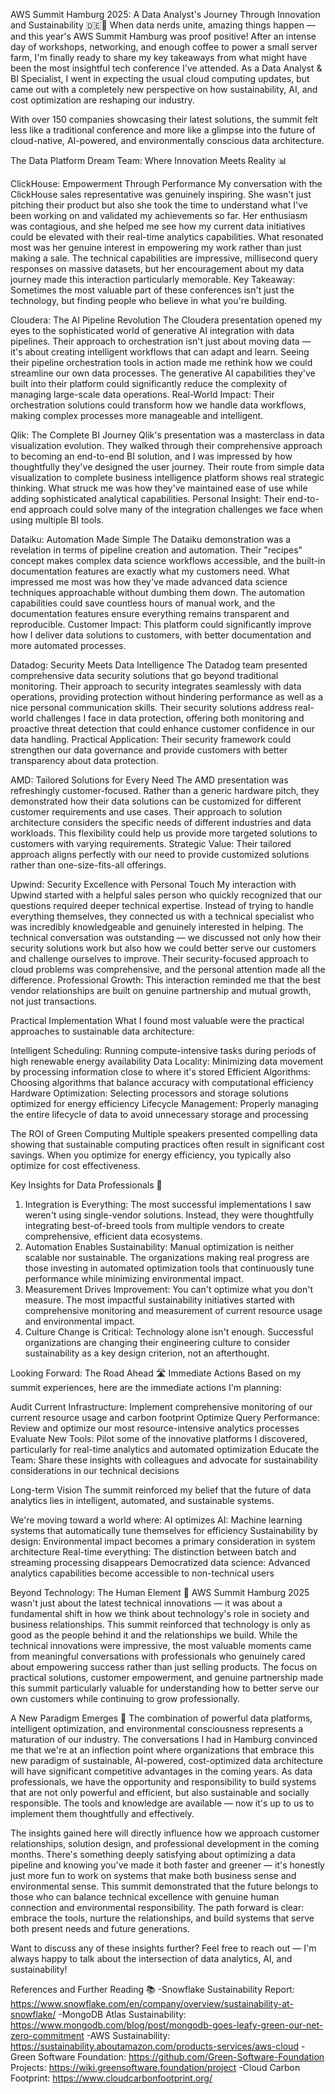 AWS Summit Hamburg 2025: A Data Analyst's Journey Through Innovation and Sustainability 🇩🇪🚀
When data nerds unite, amazing things happen — and this year's AWS Summit Hamburg was proof positive!
After an intense day of workshops, networking, and enough coffee to power a small server farm, I'm finally ready to share my key takeaways from what might have been the most insightful tech conference I've attended. As a Data Analyst & BI Specialist, I went in expecting the usual cloud computing updates, but came out with a completely new perspective on how sustainability, AI, and cost optimization are reshaping our industry.

With over 150 companies showcasing their latest solutions, the summit felt less like a traditional conference and more like a glimpse into the future of cloud-native, AI-powered, and environmentally conscious data architecture.

The Data Platform Dream Team: Where Innovation Meets Reality 📊

ClickHouse: Empowerment Through Performance
My conversation with the ClickHouse sales representative was genuinely inspiring. She wasn't just pitching their product but also she took the time to understand what I've been working on and validated my achievements so far. Her enthusiasm was contagious, and she helped me see how my current data initiatives could be elevated with their real-time analytics capabilities.
What resonated most was her genuine interest in empowering my work rather than just making a sale. The technical capabilities are impressive, millisecond query responses on massive datasets, but her encouragement about my data journey made this interaction particularly memorable.
Key Takeaway: Sometimes the most valuable part of these conferences isn't just the technology, but finding people who believe in what you're building.

Cloudera: The AI Pipeline Revolution
The Cloudera presentation opened my eyes to the sophisticated world of generative AI integration with data pipelines. Their approach to orchestration isn't just about moving data — it's about creating intelligent workflows that can adapt and learn.
Seeing their pipeline orchestration tools in action made me rethink how we could streamline our own data processes. The generative AI capabilities they've built into their platform could significantly reduce the complexity of managing large-scale data operations.
Real-World Impact: Their orchestration solutions could transform how we handle data workflows, making complex processes more manageable and intelligent.

Qlik: The Complete BI Journey
Qlik's presentation was a masterclass in data visualization evolution. They walked through their comprehensive approach to becoming an end-to-end BI solution, and I was impressed by how thoughtfully they've designed the user journey.
Their route from simple data visualization to complete business intelligence platform shows real strategic thinking. What struck me was how they've maintained ease of use while adding sophisticated analytical capabilities.
Personal Insight: Their end-to-end approach could solve many of the integration challenges we face when using multiple BI tools.

Dataiku: Automation Made Simple
The Dataiku demonstration was a revelation in terms of pipeline creation and automation. Their "recipes" concept makes complex data science workflows accessible, and the built-in documentation features are exactly what my customers need.
What impressed me most was how they've made advanced data science techniques approachable without dumbing them down. The automation capabilities could save countless hours of manual work, and the documentation features ensure everything remains transparent and reproducible.
Customer Impact: This platform could significantly improve how I deliver data solutions to customers, with better documentation and more automated processes.

Datadog: Security Meets Data Intelligence
The Datadog team presented comprehensive data security solutions that go beyond traditional monitoring. Their approach to security integrates seamlessly with data operations, providing protection without hindering performance as well as a nice personal communication skills.
Their security solutions address real-world challenges I face in data protection, offering both monitoring and proactive threat detection that could enhance customer confidence in our data handling.
Practical Application: Their security framework could strengthen our data governance and provide customers with better transparency about data protection.

AMD: Tailored Solutions for Every Need
The AMD presentation was refreshingly customer-focused. Rather than a generic hardware pitch, they demonstrated how their data solutions can be customized for different customer requirements and use cases.
Their approach to solution architecture considers the specific needs of different industries and data workloads. This flexibility could help us provide more targeted solutions to customers with varying requirements.
Strategic Value: Their tailored approach aligns perfectly with our need to provide customized solutions rather than one-size-fits-all offerings.

Upwind: Security Excellence with Personal Touch
My interaction with Upwind started with a helpful sales person who quickly recognized that our questions required deeper technical expertise. Instead of trying to handle everything themselves, they connected us with a technical specialist who was incredibly knowledgeable and genuinely interested in helping.
The technical conversation was outstanding — we discussed not only how their security solutions work but also how we could better serve our customers and challenge ourselves to improve. Their security-focused approach to cloud problems was comprehensive, and the personal attention made all the difference.
Professional Growth: This interaction reminded me that the best vendor relationships are built on genuine partnership and mutual growth, not just transactions.

Practical Implementation
What I found most valuable were the practical approaches to sustainable data architecture:

Intelligent Scheduling: Running compute-intensive tasks during periods of high renewable energy availability
Data Locality: Minimizing data movement by processing information close to where it's stored
Efficient Algorithms: Choosing algorithms that balance accuracy with computational efficiency
Hardware Optimization: Selecting processors and storage solutions optimized for energy efficiency
Lifecycle Management: Properly managing the entire lifecycle of data to avoid unnecessary storage and processing

The ROI of Green Computing
Multiple speakers presented compelling data showing that sustainable computing practices often result in significant cost savings. When you optimize for energy efficiency, you typically also optimize for cost effectiveness.

Key Insights for Data Professionals 🎯
1. Integration is Everything: The most successful implementations I saw weren't using single-vendor solutions. Instead, they were thoughtfully integrating best-of-breed tools from multiple vendors to create comprehensive, efficient data ecosystems.
2. Automation Enables Sustainability: Manual optimization is neither scalable nor sustainable. The organizations making real progress are those investing in automated optimization tools that continuously tune performance while minimizing environmental impact.
3. Measurement Drives Improvement: You can't optimize what you don't measure. The most impactful sustainability initiatives started with comprehensive monitoring and measurement of current resource usage and environmental impact.
4. Culture Change is Critical: Technology alone isn't enough. Successful organizations are changing their engineering culture to consider sustainability as a key design criterion, not an afterthought.

Looking Forward: The Road Ahead 🛣️
Immediate Actions
Based on my summit experiences, here are the immediate actions I'm planning:

Audit Current Infrastructure: Implement comprehensive monitoring of our current resource usage and carbon footprint
Optimize Query Performance: Review and optimize our most resource-intensive analytics processes
Evaluate New Tools: Pilot some of the innovative platforms I discovered, particularly for real-time analytics and automated optimization
Educate the Team: Share these insights with colleagues and advocate for sustainability considerations in our technical decisions

Long-term Vision
The summit reinforced my belief that the future of data analytics lies in intelligent, automated, and sustainable systems. 

We're moving toward a world where:
  AI optimizes AI: Machine learning systems that automatically tune themselves for efficiency
  Sustainability by design: Environmental impact becomes a primary consideration in system architecture
  Real-time everything: The distinction between batch and streaming processing disappears
  Democratized data science: Advanced analytics capabilities become accessible to non-technical users

Beyond Technology: The Human Element 🤔
AWS Summit Hamburg 2025 wasn't just about the latest technical innovations — it was about a fundamental shift in how we think about technology's role in society and business relationships. This summit reinforced that technology is only as good as the people behind it and the relationships we build.
While the technical innovations were impressive, the most valuable moments came from meaningful conversations with professionals who genuinely cared about empowering success rather than just selling products. The focus on practical solutions, customer empowerment, and genuine partnership made this summit particularly valuable for understanding how to better serve our own customers while continuing to grow professionally.

A New Paradigm Emerges 🎪
The combination of powerful data platforms, intelligent optimization, and environmental consciousness represents a maturation of our industry. The conversations I had in Hamburg convinced me that we're at an inflection point where organizations that embrace this new paradigm of sustainable, AI-powered, cost-optimized data architecture will have significant competitive advantages in the coming years.
As data professionals, we have the opportunity and responsibility to build systems that are not only powerful and efficient, but also sustainable and socially responsible. The tools and knowledge are available — now it's up to us to implement them thoughtfully and effectively.

The insights gained here will directly influence how we approach customer relationships, solution design, and professional development in the coming months. There's something deeply satisfying about optimizing a data pipeline and knowing you've made it both faster and greener — it's honestly just more fun to work on systems that make both business sense and environmental sense.
This summit demonstrated that the future belongs to those who can balance technical excellence with genuine human connection and environmental responsibility. The path forward is clear: embrace the tools, nurture the relationships, and build systems that serve both present needs and future generations.

Want to discuss any of these insights further? Feel free to reach out — I'm always happy to talk about the intersection of data analytics, AI, and sustainability!

References and Further Reading 📚
-Snowflake Sustainability Report: https://www.snowflake.com/en/company/overview/sustainability-at-snowflake/
-MongoDB Atlas Sustainability: https://www.mongodb.com/blog/post/mongodb-goes-leafy-green-our-net-zero-commitment
-AWS Sustainability: https://sustainability.aboutamazon.com/products-services/aws-cloud
-Green Software Foundation: https://github.com/Green-Software-Foundation
  Projects: https://wiki.greensoftware.foundation/project
-Cloud Carbon Footprint: https://www.cloudcarbonfootprint.org/
